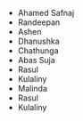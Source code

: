 - Ahamed Safnaj
- Randeepan
- Ashen
- Dhanushka
- Chathunga
- Abas Suja
- Rasul
- Kulaliny
- Malinda
- Rasul
- Kulaliny
